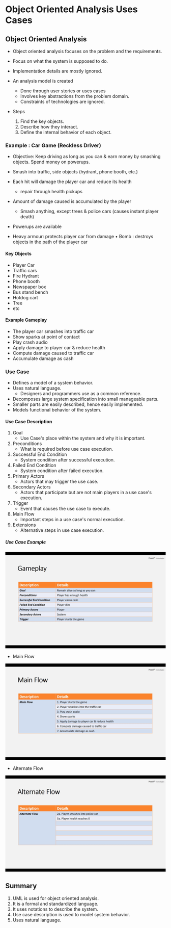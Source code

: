 # Object Oriented Analysis Uses Cases

## Object Oriented Analysis

- Object oriented analysis focuses on the problem and the requirements. 
- Focus on what the system is supposed to do. 
- Implementation details are mostly ignored.
- An analysis model is created
    - Done through user stories or uses cases
    - Involves key abstractions from the problem domain.
    - Constraints of technologies are ignored.

- Steps
    1. Find the key objects.
    2. Describe how they interact.
    3. Define the internal behavior of each object.

### Example : Car Game (Reckless Driver)
- Objective: Keep driving as long as you can & earn money by smashing objects. Spend money on powerups.

- Smash into traffic, side objects (hydrant, phone booth, etc.)

- Each hit will damage the player car and reduce its health 
    - repair through health pickups

- Amount of damage caused is accumulated by the player 
    - Smash anything, except trees & police cars (causes instant player death)

- Powerups are available

- Heavy armour: protects player car from damage • Bomb : destroys objects in the path of the player car

#### Key Objects

- Player Car
- Traffic cars
- Fire Hydrant
- Phone booth
- Newspaper box
- Bus stand bench
- Hotdog cart
- Tree
- etc

#### Example Gameplay

- The player car smashes into traffic car
- Show sparks at point of contact
- Play crash audio
- Apply damage to player car & reduce health
- Compute damage caused to traffic car
- Accumulate damage as cash

### Use Case

- Defines a model of a system behavior.
- Uses natural language.
    - Designers and programmers use as a common reference.
- Decomposes large system specification into small manageable parts.
- Smaller parts are easily described, hence easily implemented.
- Models functional behavior of the system.

#### Use Case Description

1. Goal
    - Use Case's place within the system and why it is important.
2. Preconditions
    - What is required before use case execution.
3. Successful End Condition
    - System condition after successful execution.
4. Failed End Condition
    - System condition after failed execution.
5. Primary Actors
    - Actors that may trigger the use case.
6. Secondary Actors
    - Actors that participate but are not main players in a use case's execution.
7. Trigger
    - Event that causes the use case to execute.
8. Main Flow
    - Important steps in a use case's normal execution.
9. Extensions
    - Alternative steps in use case execution.


##### Use Case Example

![Use Case Example](../public/Use-Case-Example.png)

- Main Flow

![Example Main Flow](../public/Use-Case-Example-Main-Flow.png)

- Alternate Flow

![Example Alternate Flow](../public/Use-Case-Example-Alternate-Flow.png)


## Summary

1. UML is used for object oriented analysis.
2. It is a formal and standardized language.
3. It uses notations to describe the system.
4. Use case description is used to model system behavior.
5. Uses natural language.